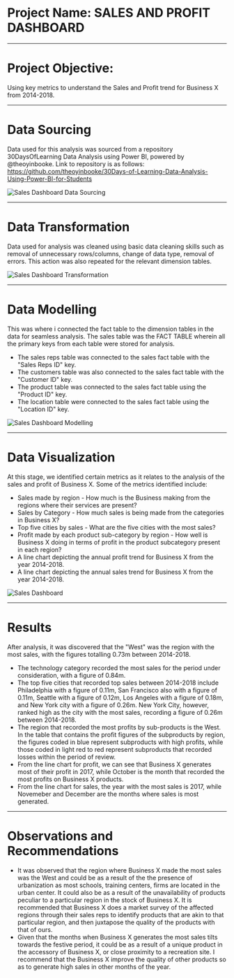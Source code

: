 # Project Name: SALES AND PROFIT DASHBOARD

----
# Project Objective: 
Using key metrics to understand the Sales and Profit trend for Business X from 2014-2018.



----
# Data Sourcing
Data used for this analysis was sourced from a repository 30DaysOfLearning Data Analysis using Power BI, powered by @theoyinbooke. Link to repository is as follows:
https://github.com/theoyinbooke/30Days-of-Learning-Data-Analysis-Using-Power-BI-for-Students


![Sales Dashboard Data Sourcing](https://user-images.githubusercontent.com/107516898/175808468-716bd358-da31-4330-80ba-820ecba92c5c.png)



----
# Data Transformation
Data used for analysis was cleaned using basic data cleaning skills such as removal of unnecessary rows/columns, change of data type, removal of errors. This action was also repeated for the relevant dimension tables.


![Sales Dashboard Transformation](https://user-images.githubusercontent.com/107516898/175808592-51af0560-ec1d-41e7-a212-d0cfd1dc9129.png)



----
# Data Modelling
This was where i connected the fact table to the dimension tables in the data for seamless analysis. The sales table was the FACT TABLE wherein all the primary keys from each table were stored for analysis.
- The sales reps table was connected to the sales fact table with the "Sales Reps ID" key.
- The customers table was also connected to the sales fact table with the "Customer ID" key.
- The product table was connected to the sales fact table using the "Product ID" key. 
- The location table were connected to the sales fact table using the "Location ID" key.  


![Sales Dashboard Modelling](https://user-images.githubusercontent.com/107516898/175808707-4b1a3906-c853-43cc-9046-69014d1d2e30.png)



----
# Data Visualization
At this stage, we identified certain metrics as it relates to the analysis of the sales and profit of Business X. Some of the metrics identified include:
- Sales made by region - How much is the Business making from the regions where their services are present?
- Sales by Category -  How much sales is being made from the categories in Business X?
- Top five cities by sales - What are the five cities with the most sales?
- Profit made by each product sub-category by region - How well is Business X doing in terms of profit in the product subcategory present in each region?
- A line chart depicting the annual profit trend for Business X from the year 2014-2018.
- A line chart depicting the annual sales trend for Business X from the year 2014-2018. 


![Sales Dashboard](https://user-images.githubusercontent.com/107516898/175808768-456b3470-baa8-4785-91a5-f4b794bc3ce9.png)



----
# Results
After analysis, it was discovered that the "West" was the region with the most sales, with the figures totalling 0.73m between 2014-2018.
- The technology category recorded the most sales for the period under consideration, with a figure of 0.84m.
- The top five cities that recorded top sales between 2014-2018 include Philadelphia with a figure of 0.11m, San Francisco also with a figure of 0.11m, Seattle with a figure of 0.12m, Los Angeles with a figure of 0.18m, and New York city with a figure of 0.26m. New York City, however, ranked high as the city with the most sales, recording a figure of 0.26m between 2014-2018.
- The region that recorded the most profits by sub-products is the West. In the table that contains the profit figures of the subproducts by region, the figures coded in blue represent subproducts with high profits, while those coded in light red to red represent subproducts that recorded losses within the period of review. 
- From the line chart for profit, we can see that Business X generates most of their profit in 2017, while October is the month that recorded the most profits on Business X products. 
- From the line chart for sales, the year with the most sales is 2017, while Novemeber and December are the months where sales is most generated. 



----
# Observations and Recommendations
- It was observed that the region where Business X made the most sales was the West and could be as a result of the the presence of urbanization as most schools, training centers, firms are located in the urban center. It could also be as a result of the unavailability of products peculiar to a particular region in the stock of Business X. It is recommended that Business X does a market survey of the affected regions through their sales reps to identify products that are akin to that particular region, and then juxtapose the quality of the products with that of ours. 
- Given that the months when Business X generates the most sales tilts towards the festive period, it could be as a result of a unique product in the accessory of Business X, or close proximity to a recreation site. I recommend that the Business X improve the quality of other products so as to generate high sales in other months of the year. 
